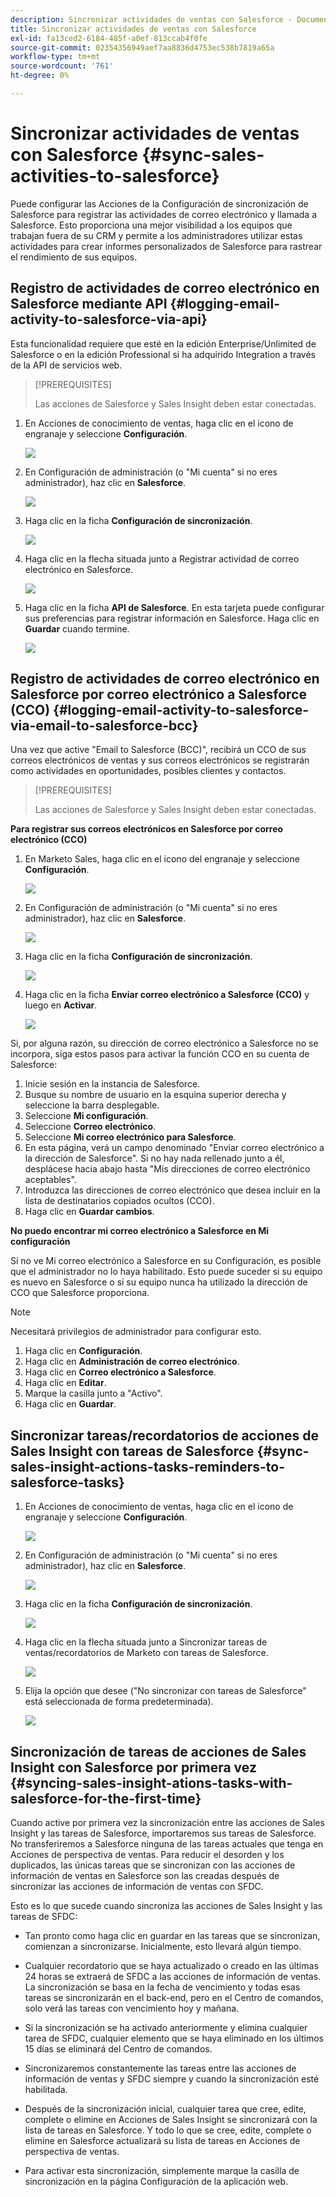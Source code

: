 ```yaml
---
description: Sincronizar actividades de ventas con Salesforce - Documentos de Marketo - Documentación del producto
title: Sincronizar actividades de ventas con Salesforce
exl-id: fa13ced2-6184-485f-a0ef-813ccab4f0fe
source-git-commit: 02354356949aef7aa8836d4753ec538b7819a65a
workflow-type: tm+mt
source-wordcount: '761'
ht-degree: 0%

---
```


# Sincronizar actividades de ventas con Salesforce {#sync-sales-activities-to-salesforce}

Puede configurar las Acciones de la Configuración de sincronización de Salesforce para registrar las actividades de correo electrónico y llamada a Salesforce. Esto proporciona una mejor visibilidad a los equipos que trabajan fuera de su CRM y permite a los administradores utilizar estas actividades para crear informes personalizados de Salesforce para rastrear el rendimiento de sus equipos.

## Registro de actividades de correo electrónico en Salesforce mediante API {#logging-email-activity-to-salesforce-via-api}

Esta funcionalidad requiere que esté en la edición Enterprise/Unlimited de Salesforce o en la edición Professional si ha adquirido Integration a través de la API de servicios web.

>[!PREREQUISITES]
>
>Las acciones de Salesforce y Sales Insight deben estar conectadas.

1. En Acciones de conocimiento de ventas, haga clic en el icono de engranaje y seleccione **Configuración**.

   ![](assets/sync-sales-activities-to-salesforce-1.png)

1. En Configuración de administración (o &quot;Mi cuenta&quot; si no eres administrador), haz clic en **Salesforce**.

   ![](assets/sync-sales-activities-to-salesforce-2.png)

1. Haga clic en la ficha **Configuración de sincronización**.

   ![](assets/sync-sales-activities-to-salesforce-3.png)

1. Haga clic en la flecha situada junto a Registrar actividad de correo electrónico en Salesforce.

   ![](assets/sync-sales-activities-to-salesforce-4.png)

1. Haga clic en la ficha **API de Salesforce**. En esta tarjeta puede configurar sus preferencias para registrar información en Salesforce. Haga clic en **Guardar** cuando termine.

   ![](assets/sync-sales-activities-to-salesforce-5.png)

## Registro de actividades de correo electrónico en Salesforce por correo electrónico a Salesforce (CCO) {#logging-email-activity-to-salesforce-via-email-to-salesforce-bcc}

Una vez que active &quot;Email to Salesforce (BCC)&quot;, recibirá un CCO de sus correos electrónicos de ventas y sus correos electrónicos se registrarán como actividades en oportunidades, posibles clientes y contactos.

>[!PREREQUISITES]
>
>Las acciones de Salesforce y Sales Insight deben estar conectadas.

**Para registrar sus correos electrónicos en Salesforce por correo electrónico (CCO)**

1. En Marketo Sales, haga clic en el icono del engranaje y seleccione **Configuración**.

   ![](assets/sync-sales-activities-to-salesforce-6.png)

1. En Configuración de administración (o &quot;Mi cuenta&quot; si no eres administrador), haz clic en **Salesforce**.

   ![](assets/sync-sales-activities-to-salesforce-7.png)

1. Haga clic en la ficha **Configuración de sincronización**.

   ![](assets/sync-sales-activities-to-salesforce-8.png)

1. Haga clic en la ficha **Enviar correo electrónico a Salesforce (CCO)** y luego en **Activar**.

   ![](assets/sync-sales-activities-to-salesforce-9.png)

Si, por alguna razón, su dirección de correo electrónico a Salesforce no se incorpora, siga estos pasos para activar la función CCO en su cuenta de Salesforce:

1. Inicie sesión en la instancia de Salesforce.
1. Busque su nombre de usuario en la esquina superior derecha y seleccione la barra desplegable.
1. Seleccione **Mi configuración**.
1. Seleccione **Correo electrónico**.
1. Seleccione **Mi correo electrónico para Salesforce**.
1. En esta página, verá un campo denominado &quot;Enviar correo electrónico a la dirección de Salesforce&quot;. Si no hay nada rellenado junto a él, desplácese hacia abajo hasta &quot;Mis direcciones de correo electrónico aceptables&quot;.
1. Introduzca las direcciones de correo electrónico que desea incluir en la lista de destinatarios copiados ocultos (CCO).
1. Haga clic en **Guardar cambios**.

**No puedo encontrar mi correo electrónico a Salesforce en Mi configuración**

Si no ve Mi correo electrónico a Salesforce en su Configuración, es posible que el administrador no lo haya habilitado. Esto puede suceder si su equipo es nuevo en Salesforce o si su equipo nunca ha utilizado la dirección de CCO que Salesforce proporciona.

>[!NOTE]
>
>Necesitará privilegios de administrador para configurar esto.

1. Haga clic en **Configuración**.
1. Haga clic en **Administración de correo electrónico**.
1. Haga clic en **Correo electrónico a Salesforce**.
1. Haga clic en **Editar**.
1. Marque la casilla junto a &quot;Activo&quot;.
1. Haga clic en **Guardar**.

## Sincronizar tareas/recordatorios de acciones de Sales Insight con tareas de Salesforce {#sync-sales-insight-actions-tasks-reminders-to-salesforce-tasks}

1. En Acciones de conocimiento de ventas, haga clic en el icono de engranaje y seleccione **Configuración**.

   ![](assets/sync-sales-activities-to-salesforce-10.png)

1. En Configuración de administración (o &quot;Mi cuenta&quot; si no eres administrador), haz clic en **Salesforce**.

   ![](assets/sync-sales-activities-to-salesforce-11.png)

1. Haga clic en la ficha **Configuración de sincronización**.

   ![](assets/sync-sales-activities-to-salesforce-12.png)

1. Haga clic en la flecha situada junto a Sincronizar tareas de ventas/recordatorios de Marketo con tareas de Salesforce.

   ![](assets/sync-sales-activities-to-salesforce-13.png)

1. Elija la opción que desee (&quot;No sincronizar con tareas de Salesforce&quot; está seleccionada de forma predeterminada).

   ![](assets/sync-sales-activities-to-salesforce-14.png)

## Sincronización de tareas de acciones de Sales Insight con Salesforce por primera vez {#syncing-sales-insight-ations-tasks-with-salesforce-for-the-first-time}

Cuando active por primera vez la sincronización entre las acciones de Sales Insight y las tareas de Salesforce, importaremos sus tareas de Salesforce. No transferiremos a Salesforce ninguna de las tareas actuales que tenga en Acciones de perspectiva de ventas. Para reducir el desorden y los duplicados, las únicas tareas que se sincronizan con las acciones de información de ventas en Salesforce son las creadas después de sincronizar las acciones de información de ventas con SFDC.

Esto es lo que sucede cuando sincroniza las acciones de Sales Insight y las tareas de SFDC:

* Tan pronto como haga clic en guardar en las tareas que se sincronizan, comienzan a sincronizarse. Inicialmente, esto llevará algún tiempo.

* Cualquier recordatorio que se haya actualizado o creado en las últimas 24 horas se extraerá de SFDC a las acciones de información de ventas. La sincronización se basa en la fecha de vencimiento y todas esas tareas se sincronizarán en el back-end, pero en el Centro de comandos, solo verá las tareas con vencimiento hoy y mañana.

* Si la sincronización se ha activado anteriormente y elimina cualquier tarea de SFDC, cualquier elemento que se haya eliminado en los últimos 15 días se eliminará del Centro de comandos.

* Sincronizaremos constantemente las tareas entre las acciones de información de ventas y SFDC siempre y cuando la sincronización esté habilitada.

* Después de la sincronización inicial, cualquier tarea que cree, edite, complete o elimine en Acciones de Sales Insight se sincronizará con la lista de tareas en Salesforce. Y todo lo que se cree, edite, complete o elimine en Salesforce actualizará su lista de tareas en Acciones de perspectiva de ventas.

* Para activar esta sincronización, simplemente marque la casilla de sincronización en la página Configuración de la aplicación web.
